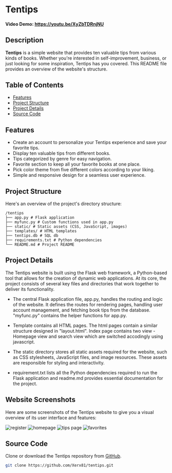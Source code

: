 # Tentips
#### Video Demo: <https://youtu.be/XyZbTDRnjNU>
## Description

**Tentips** is a simple website that provides ten valuable tips from various kinds of books. Whether you're interested in self-improvement, business, or just looking for some inspiration, Tentips has you covered. This README file provides an overview of the website's structure.

## Table of Contents

- [Features](#features)
- [Project Structure](#project-structure)
- [Project Details](#project-details)
- [Source Code](#source-code)

## Features

- Create an account to personalize your Tentips experience and save your favorite tips.
- Display ten valuable tips from different books.
- Tips categorized by genre for easy navigation.
- Favorite section to keep all your favorite books at one place.
- Pick color theme from five different colors according to your liking.
- Simple and responsive design for a seamless user experience.

## Project Structure

Here's an overview of the project's directory structure:

```
/tentips
├── app.py # Flask application
├── myfunc.py # Custom functions used in app.py
├── static/ # Static assets (CSS, JavaScript, images)
├── templates/ # HTML templates
├── tentips.db # SQL db 
├── requirements.txt # Python dependencies
└── README.md # Project README
```

## Project Details

The Tentips website is built using the Flask web framework, a Python-based tool that allows for the creation of dynamic web applications. At its core, the project consists of several key files and directories that work together to deliver its functionality.

- The central Flask application file, app.py, handles the routing and logic of the website. It defines the routes for rendering pages, handling user account management, and fetching book tips from the database. "myfunc.py" contains the helper functions for app.py.

- Template contains all HTML pages. The html pages contain a similar structure designed in "layout.html". Index page contains two view - Homepage view and search view which are switched accodingly using javascript.

- The static directory stores all static assets required for the website, such as CSS stylesheets, JavaScript files, and image resources. These assets are responsible for styling and interactivity.

- requirement.txt  lists all the Python dependencies required to run the Flask application and readme.md provides essential documentation for the project.

## Website Screenshots

Here are some screenshots of the Tentips website to give you a visual overview of its user interface and features:

![register](https://github.com/user-attachments/assets/3a91c2ff-5556-4590-9a21-231bb9c05834)
![homepage](https://github.com/user-attachments/assets/074b7131-8ba0-4b7f-9caa-3d5f779a0d1b)
![tips page](https://github.com/user-attachments/assets/19ebae3b-fe44-4d4c-b8ba-78cb8228569c)
![favorites](https://github.com/user-attachments/assets/1ceb9c43-dfd2-4231-b6ff-eb5a523571f2)

## Source Code

 Clone or download the Tentips repository from [GitHub](https://github.com/Xerx81/tentips).

   ```bash
   git clone https://github.com/Xerx81/tentips.git
